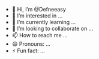 - 👋 Hi, I’m @Defneeasy
- 👀 I’m interested in ...
- 🌱 I’m currently learning ...
- 💞️ I’m looking to collaborate on ...
- 📫 How to reach me ...
- 😄 Pronouns: ...
- ⚡ Fun fact: ...

<!---
Defneeasy/Defneeasy is a ✨ special ✨ repository because its `README.md` (this file) appears on your GitHub profile.
You can click the Preview link to take a look at your changes.
--->
